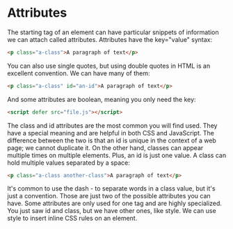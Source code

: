 # Attributes

The starting tag of an element can have particular snippets of information we can attach called attributes.
Attributes have the key="value" syntax:

```html
<p class="a-class">A paragraph of text</p>
```

You can also use single quotes, but using double quotes in HTML is an excellent convention.
We can have many of them:

```html
<p class="a-class" id="an-id">A paragraph of text</p>
```

And some attributes are boolean, meaning you only need the key:

```html
<script defer src="file.js"></script>
```

The class and id attributes are the most common you will find used.
They have a special meaning and are helpful in both CSS and JavaScript.
The difference between the two is that an id is unique in the context of a web page; we cannot duplicate it.
On the other hand, classes can appear multiple times on multiple elements. Plus, an id is just one value. A class can hold multiple values separated by a space:

```html
<p class="a-class another-class">A paragraph of text</p>
```

It's common to use the dash - to separate words in a class value, but it's just a convention.
Those are just two of the possible attributes you can have. Some attributes are only used for one tag and are highly specialized.
You just saw id and class, but we have other ones, like style. We can use style to insert inline CSS rules on an element.

